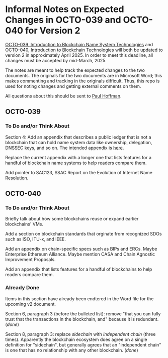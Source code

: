 # Informal Notes on Expected Changes in OCTO-039 and OCTO-040 for Version 2

[OCTO-039, Introduction to Blockchain Name System Technologies](https://www.icann.org/octo-039-en.pdf) and [OCTO-040, Introduction to Blockchain Technologies](https://www.icann.org/octo-040-en.pdf) will both be updated to version 2 in approximately April 2025.
In order to meet this deadline, all changes must be accepted by mid-March, 2025.

The notes are meant to help track the expected changes to the two documents.
The originals for the two documents are in Microsoft Word; this makes commenting and tracking in the originals difficult.
Thus, this repo is used for noting changes and getting external comments on them.

All questions about this should be sent to [Paul Hoffman](paul.hoffman@icann.org).


## OCTO-039

### To Do and/or Think About

Section 4: Add an appendix that describes a public ledger that is not a blockchain that can hold name system data like ownership, delegation, DNSSEC keys, and so on.
The intended appendix is [here](public-ledger.md).

Replace the current appendix with a longer one that lists features for a handful of blockchain name systems to help readers compare them.

Add pointer to SAC123, SSAC Report on the Evolution of Internet Name Resolution.

## OCTO-040

### To Do and/or Think About

Briefly talk about how some blockchains reuse or expand earlier blockchains' VMs.

Add a section on blockchain standards that orginate from recognized SDOs such as ISO, ITU-x, and IEEE.

Add an appendix on chain-specific specs such as BIPs and ERCs. Maybe Enterprise Ethereum Alliance. Maybe mention CASA and Chain Agnostic Improvement Proposals.

Add an appendix that lists features for a handful of blockchains to help readers compare them.

### Already Done

Items in this section have already been endtered in the Word file for the upcoming v2 document.

Section 6, paragraph 3 (before the bulleted list): remove "that you can fully trust that the transactions in the blockchain, and" because it is redundant. (_done_)

Section 8, paragraph 3: replace *sidechain* with *independent chain* (three times).
Apparently the blockchain ecosystem does agree on a single definition for "sidechain", but generally agrees that an "independent chain" is one that has no relationship with any other blockchain. (_done_)


